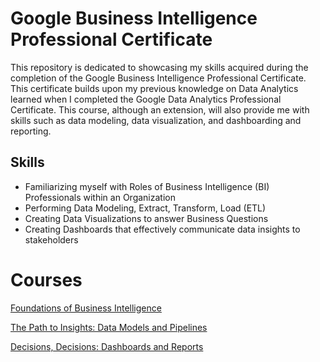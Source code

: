 # Google Business Intelligence Professional Certificate
This repository is dedicated to showcasing my skills acquired during the completion of the Google Business Intelligence Professional Certificate. This certificate builds upon my previous knowledge on Data Analytics learned when I completed the Google Data Analytics Professional Certificate. This course, although an extension, will also provide me with skills such as data modeling, data visualization, and dashboarding and reporting. 

## Skills
<ul>
  <li> Familiarizing myself with Roles of Business Intelligence (BI) Professionals within an Organization </li>
  <li> Performing Data Modeling, Extract, Transform, Load (ETL) </li>
  <li> Creating Data Visualizations to answer Business Questions </li>
  <li> Creating Dashboards that effectively communicate data insights to stakeholders </li>
</ul>

# Courses
[Foundations of Business Intelligence](https://github.com/CindCodes/Google-Business-Intelligence-Capstone/tree/main/Foundations-of-Business-Intelligence)

[The Path to Insights: Data Models and Pipelines](https://github.com/CindCodes/Google-Business-Intelligence-Capstone/tree/main/Data-Models-and-Pipelines)

[Decisions, Decisions: Dashboards and Reports](https://github.com/CindCodes/Google-Business-Intelligence-Capstone/tree/main/Dashboards-and-Reports)
